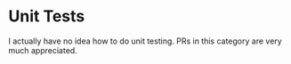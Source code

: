 # Unit Tests
I actually have no idea how to do unit testing. PRs in this category are very much appreciated.